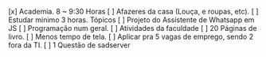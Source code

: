 [x] Academia. 8 ~ 9:30 Horas
[ ] Afazeres da casa (Louça, e roupas, etc).
[ ] Estudar mínimo 3 horas.
	Tópicos
		[ ] Projeto do Assistente de Whatsapp em JS
		[ ] Programação num geral.
		[ ] Atividades da faculdade
[ ] 20 Páginas de livro.
[ ] Menos tempo de tela. 
[ ] Aplicar pra 5 vagas de emprego, sendo 2 fora da TI. 
[ ] 1 Questão de sadserver